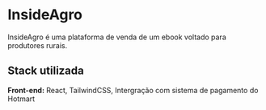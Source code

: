 # InsideAgro

InsideAgro é uma plataforma de venda de um ebook voltado para produtores rurais.


## Stack utilizada

**Front-end:** React, TailwindCSS, Intergração com sistema de pagamento do Hotmart
